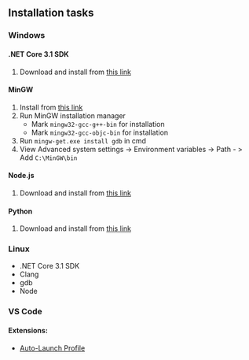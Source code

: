 ## Installation tasks

### Windows

#### .NET Core 3.1 SDK
1. Download and install from [this link](https://dotnet.microsoft.com/download/dotnet-core/thank-you/sdk-3.1.102-windows-x64-installer)

#### MinGW
1. Install from [this link](https://osdn.net/projects/mingw/downloads/68260/mingw-get-setup.exe/)
2. Run MinGW installation manager
   * Mark `mingw32-gcc-g++-bin` for installation
   * Mark `mingw32-gcc-objc-bin` for installation
3. Run `mingw-get.exe install gdb` in cmd
4. View Advanced system settings -> Environment variables -> Path - > Add `C:\MinGW\bin`

#### Node.js
1. Download and install from [this link](https://nodejs.org/dist/v12.16.1/node-v12.16.1-x64.msi)

#### Python
1. Download and install from [this link](https://www.python.org/ftp/python/3.8.2/Python-3.8.2.tar.xz)

### Linux
 
* .NET Core 3.1 SDK
* Clang
* gdb
* Node

### VS Code

#### Extensions:
  * [Auto-Launch Profile](https://docs.google.com/uc?export=download&id=1exsOT6VAjH5oqem4id3KWKiRXXEI80jn)
